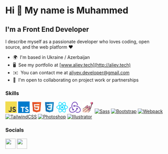 # Hi 👋 My name is Muhammed

## I'm a Front End Developer

I describe myself as a passionate developer who loves coding, open source, and the web platform ❤️

- 🌍  I'm based in Ukraine / Azerbaijan
- 🖥️  See my portfolio at [www.aliev.tech](http://aliev.tech)
- ✉️  You can contact me at [aliyev.developer@gmail.com](mailto:aliyev.developer@gmail.com)
- 🤝  I'm open to collaborating on project work or partnerships

### Skills

<p align="left">
<!-- <a href="https://developer.mozilla.org/en-US/docs/Web/JavaScript" target="_blank" rel="noreferrer"><img src="https://raw.githubusercontent.com/danielcranney/readme-generator/main/public/icons/skills/javascript-colored.svg" width="36" height="36" alt="JS" /></a> -->
<a href="https://styled-components.com/" target="_blank" rel="noreferrer"><img src="./js.svg" width="36" height="36" alt="JS" /></a>
<a href="https://styled-components.com/" target="_blank" rel="noreferrer"><img src="./ts.svg" width="36" height="36" alt="TS" /></a>
<a href="https://styled-components.com/" target="_blank" rel="noreferrer"><img src="./html.svg" width="36" height="36" alt="HTML5" /></a>
<a href="https://www.w3.org/TR/CSS/#css" target="_blank" rel="noreferrer"><img src="./css.svg" width="36" height="36" alt="CSS3" /></a>
<a href="https://www.w3.org/TR/CSS/#css" target="_blank" rel="noreferrer"><img src="./react.svg" width="36" height="36" alt="REACT" /></a>
<a href="https://www.w3.org/TR/CSS/#css" target="_blank" rel="noreferrer"><img src="./redux.svg" width="36" height="36" alt="REDUX" /></a>
<a href="https://styled-components.com/" target="_blank" rel="noreferrer"><img src="./sc.svg" width="36" height="36" alt="ST" /></a>  
<a href="https://sass-lang.com/" target="_blank" rel="noreferrer"><img src="https://raw.githubusercontent.com/danielcranney/readme-generator/main/public/icons/skills/sass-colored.svg" width="36" height="36" alt="Sass" /></a>
<a href="https://getbootstrap.com/" target="_blank" rel="noreferrer"><img src="https://raw.githubusercontent.com/danielcranney/readme-generator/main/public/icons/skills/bootstrap-colored.svg" width="36" height="36" alt="Bootstrap" /></a>
<a href="https://webpack.js.org/" target="_blank" rel="noreferrer"><img src="https://raw.githubusercontent.com/danielcranney/readme-generator/main/public/icons/skills/webpack-colored.svg" width="36" height="36" alt="Webpack" /></a>
<a href="https://tailwindcss.com/" target="_blank" rel="noreferrer"><img src="https://raw.githubusercontent.com/danielcranney/readme-generator/main/public/icons/skills/tailwindcss-colored.svg" width="36" height="36" alt="TailwindCSS" /></a>
<a href="https://www.adobe.com/uk/products/photoshop.html" target="_blank" rel="noreferrer"><img src="https://raw.githubusercontent.com/danielcranney/readme-generator/main/public/icons/skills/photoshop-colored.svg" width="36" height="36" alt="Photoshop" /></a>
<a href="adobe.com/uk/products/illustrator.html" target="_blank" rel="noreferrer"><img src="https://raw.githubusercontent.com/danielcranney/readme-generator/main/public/icons/skills/illustrator-colored.svg" width="36" height="36" alt="Illustrator" /></a>
</p>

### Socials

<p align="left"> 
  <a href="https://www.github.com/mukhammed3" target="_blank" rel="noreferrer"><img src="https://raw.githubusercontent.com/danielcranney/readme-generator/main/public/icons/socials/github-dark.svg" width="32" height="32" /></a> <a href="https://www.linkedin.com/in/muhammed-aliyev-231971234/" target="_blank" rel="noreferrer"><img src="https://raw.githubusercontent.com/danielcranney/readme-generator/main/public/icons/socials/linkedin.svg" width="32" height="32" /></a>

</p>
